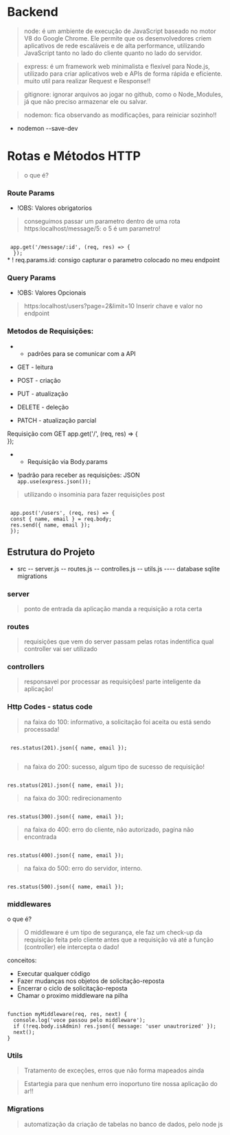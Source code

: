 # Backend

> node: é um ambiente de execução de JavaScript baseado no motor V8 do Google Chrome. Ele permite que os desenvolvedores criem aplicativos de rede escaláveis e de alta performance, utilizando JavaScript tanto no lado do cliente quanto no lado do servidor.

> express: é um framework web minimalista e flexível para Node.js, utilizado para criar aplicativos web e APIs de forma rápida e eficiente. muito util para realizar Request e Response!!

> gitignore: ignorar arquivos ao jogar no github, como o Node_Modules, já que não preciso armazenar ele ou salvar.

> nodemon: fica observando as modificações, para reiniciar sozinho!!

- nodemon --save-dev

# Rotas e Métodos HTTP

> o que é?

### Route Params

- !OBS: Valores obrigatorios

> conseguimos passar um parametro dentro de uma rota
> https:localhost/message/5: o 5 é um parametro!

<code>
 app.get('/message/:id', (req, res) => {  
  });
</code>
* ! req.params.id: consigo capturar o parametro colocado no meu endpoint

### Query Params

- !OBS: Valores Opcionais

> https:localhost/users?page=2&limit=10
> Inserir chave e valor no endpoint

### Metodos de Requisições:

- - padrões para se comunicar com a API

- GET - leitura
- POST - criação
- PUT - atualização
- DELETE - deleção
- PATCH - atualização parcial

Requisição com GET
app.get('/', (req, res) => {  
});

- - Requisição via Body.params

- !padrão para receber as requisições: JSON
  <code>
  app.use(express.json());
  </code>

> utilizando o insominia para fazer requisições post

 <code>
 app.post('/users', (req, res) => {
 const { name, email } = req.body;
 res.send({ name, email });
 });
</code>

## Estrutura do Projeto

- src
  -- server.js
  -- routes.js
  -- controlles.js
  -- utils.js
  ---- database sqlite migrations

### server

> ponto de entrada da aplicação
> manda a requisição a rota certa

### routes

> requisições que vem do server passam pelas rotas
> indentifica qual controller vai ser utilizado

### controllers

> responsavel por processar as requisições!
> parte inteligente da aplicação!

### Http Codes - status code

> na faixa do 100: informativo, a solicitação foi aceita ou está sendo processada!
 <code>
 res.status(201).json({ name, email });
 </code>

> na faixa do 200: sucesso, algum tipo de sucesso de requisição!
<code>
res.status(201).json({ name, email });
</code>

> na faixa do 300: redirecionamento
<code>
res.status(300).json({ name, email });
</code>

> na faixa do 400: erro do cliente, não autorizado, pagína não encontrada
<code>
res.status(400).json({ name, email });
</code>

> na faixa do 500: erro do servidor, interno.
<code>
res.status(500).json({ name, email });
</code>

### middlewares

o que é?

> O middleware é um tipo de segurança, ele faz um check-up da requisição feita pelo cliente antes que a requisição vá até a função (controller)
> ele intercepta o dado!

conceitos:

- Executar qualquer código
- Fazer mudanças nos objetos de solicitação-reposta
- Encerrar o ciclo de solicitação-reposta
- Chamar o proximo middleware na pilha

<code>
function myMiddleware(req, res, next) {
  console.log('voce passou pelo middleware');
  if (!req.body.isAdmin) res.json({ message: 'user unautrorized' });
  next();
}
</code>

### Utils

> Tratamento de exceções, erros que não forma mapeados ainda

> Estartegia para que nenhum erro inoportuno tire nossa aplicação do ar!!


### Migrations 
> automatização da criação de tabelas no banco de dados, pelo node js 




